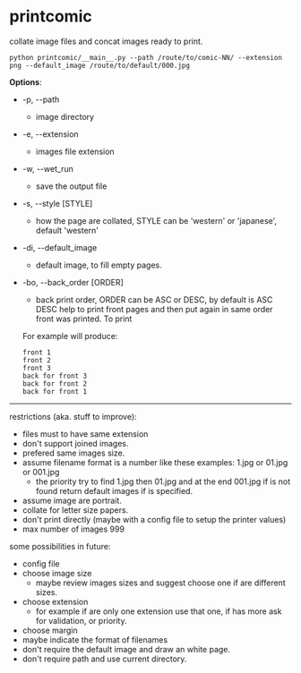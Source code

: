 # printcomic
collate image files and concat images ready to print.


```
python printcomic/__main__.py --path /route/to/comic-NN/ --extension png --default_image /route/to/default/000.jpg
```

**Options**:
* -p, --path
   * image directory
* -e, --extension
   * images file extension
* -w, --wet_run
   * save the output file
* -s, --style [STYLE]
   * how the page are collated, STYLE can be 'western' or 'japanese', default 'western'
* -di, --default_image
   * default image, to fill empty pages.
* -bo, --back_order [ORDER]
   * back print order, ORDER can be ASC or DESC, by default is ASC
   DESC help to print front pages and then put again in same order front was printed.
   To print

   For example will produce:

     ```
     front 1
     front 2
     front 3
     back for front 3
     back for front 2
     back for front 1
     ```

---

restrictions (aka. stuff to improve):
* files must to have same extension
* don't support joined images.
* prefered same images size.
* assume filename format is a number like these examples: 1.jpg or 01.jpg or 001.jpg
   * the priority try to find 1.jpg then 01.jpg and at the end 001.jpg if is not found
   return default images if is specified.
* assume image are portrait.
* collate for letter size papers.
* don't print directly (maybe with a config file to setup the printer values)
* max number of images 999

some possibilities in future:
* config file
* choose image size
   * maybe review images sizes and suggest choose one if are different sizes.
* choose extension
   * for example if are only one extension use that one, if has more ask for validation, or priority.
* choose margin
* maybe indicate the format of filenames
* don't require the default image and draw an white page.
* don't require path and use current directory.